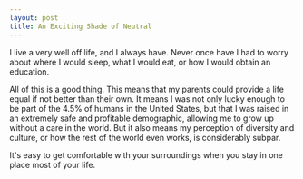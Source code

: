 ```yaml
---
layout: post
title: An Exciting Shade of Neutral
---
```


I live a very well off life, and I always have. Never once have I had to worry
about where I would sleep, what I would eat, or how I would obtain an education.

All of this is a good thing. This means that my parents could provide a life
equal if not better than their own. It means I was not only lucky enough to be
part of the 4.5% of humans in the United States, but that I was raised in an
extremely safe and profitable demographic, allowing me to grow up without a care
in the world. But it also means my perception of diversity and culture, or how
the rest of the world even works, is considerably subpar.

It's easy to get comfortable with your surroundings when you stay in one place
most of your life.
